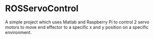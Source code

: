 # ROSServoControl

A simple project which uses Matlab and Raspberry Pi to control 2 servo motors to move end effector to a specific x and y position on a specific environment.
